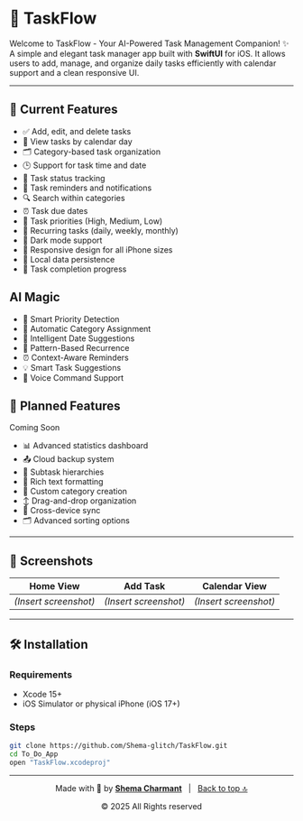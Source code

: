 
# 📝 TaskFlow

Welcome to TaskFlow - Your AI-Powered Task Management Companion! ✨
A simple and elegant task manager app built with **SwiftUI** for iOS. It allows users to add, manage, and organize daily tasks efficiently with calendar support and a clean responsive UI.

---

## 📱 Current Features

- ✅ Add, edit, and delete tasks
- 📅 View tasks by calendar day
- 🗂 Category-based task organization
- 🕒 Support for task time and date
- 🔄 Task status tracking
- 🔔 Task reminders and notifications
- 🔍 Search within categories
- ⏰ Task due dates
- 🎯 Task priorities (High, Medium, Low)
- 🔁 Recurring tasks (daily, weekly, monthly)
- 🌙 Dark mode support
- 📲 Responsive design for all iPhone sizes
- 💾 Local data persistence
- 🔋 Task completion progress

## AI Magic
- 🎯 Smart Priority Detection
- 📁 Automatic Category Assignment
- 📅 Intelligent Date Suggestions
- 🔄 Pattern-Based Recurrence
- ⏰ Context-Aware Reminders
- 💡 Smart Task Suggestions
- 🎤 Voice Command Support

## 🚀 Planned Features
Coming Soon
- 📊 Advanced statistics dashboard
- 📤 Cloud backup system
- 📎 Subtask hierarchies
- 📝 Rich text formatting
- 🎯 Custom category creation
- ↕️ Drag-and-drop organization
- 📱 Cross-device sync
- 🗂 Advanced sorting options

---

## 📸 Screenshots

| Home View | Add Task | Calendar View |
|-----------|----------|---------------|
| *(Insert screenshot)* | *(Insert screenshot)* | *(Insert screenshot)* |

---

## 🛠 Installation

### Requirements

- Xcode 15+
- iOS Simulator or physical iPhone (iOS 17+)

### Steps

```bash
git clone https://github.com/Shema-glitch/TaskFlow.git
cd To_Do_App
open "TaskFlow.xcodeproj"
```

---

<p align="center">
  Made with 💙 by <a href="https://github.com/Shema-glitch/TaskFlow" target="_blank"><strong>Shema Charmant</strong></a> &nbsp; | &nbsp;
  <a href="#top">Back to top 🔝</a>
</p>
<p align="center">
  &copy; 2025 All Rights reserved
</p>
